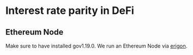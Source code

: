 # Interest rate parity in DeFi

##  Ethereum Node

Make sure to have installed gov1.19.0.
We run an Ethereum Node via [erigon](https://github.com/ledgerwatch/erigon).
